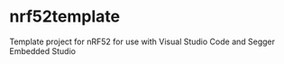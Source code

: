 # nrf52template
Template project for nRF52 for use with Visual Studio Code and Segger Embedded Studio



